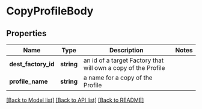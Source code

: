 # CopyProfileBody

## Properties
Name | Type | Description | Notes
------------ | ------------- | ------------- | -------------
**dest_factory_id** | **string** | an id of a target Factory that will own a copy of the Profile | 
**profile_name** | **string** | a name for a copy of the Profile | 

[[Back to Model list]](../README.md#documentation-for-models) [[Back to API list]](../README.md#documentation-for-api-endpoints) [[Back to README]](../README.md)


